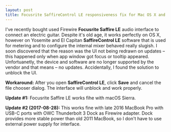 ```yaml
---
layout: post
title: Focusrite SaffireControl LE responsiveness fix for Mac OS X and macOS
---
```


I've recently bought used Firewire **Focusrite Saffire LE** audio interface to connect an electric guitar. Despite it's old age, it works perfectly on OS X, however on Yosemite and El Capitan **SaffireControl LE** software that is used for metering and to configure the internal mixer behaved really slugish. I soon discovered that the reason was the UI not being redrawn on updates – this happened only when app window got focus or tooltip appeared. Unfortuanetly, the device and software are no longer supported by the vendor and that means – no updates. Accidentally, I found the solution to unblock the UI.

**Workaround:** After you open **SaffireControl LE**, click **Save** and cancel the file chooser dialog. The interface will unblock and work properly.

**Update #1:** Focusrite Saffire LE works fihe with macOS Sierra.

**Update #2 (2017-08-28):** This works fine with late 2016 MacBook Pro with USB-C ports with OWC Thunderbolt 3 Dock as Firewire adapter. Dock provides more stable power than old 2011 MacBook, so I don't have to use external power supply for interface.
